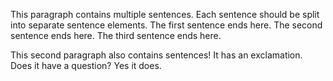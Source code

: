 This paragraph contains multiple sentences. Each sentence should be split into separate sentence elements. The first sentence ends here. The second sentence ends here. The third sentence ends here.

This second paragraph also contains sentences! It has an exclamation. Does it have a question? Yes it does.
